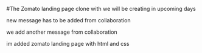 #The Zomato landing page clone with we will be creating in upcoming days  

new message has to be added from collaboration

we add another message from collaboration

im added zomato landing page with html and css


